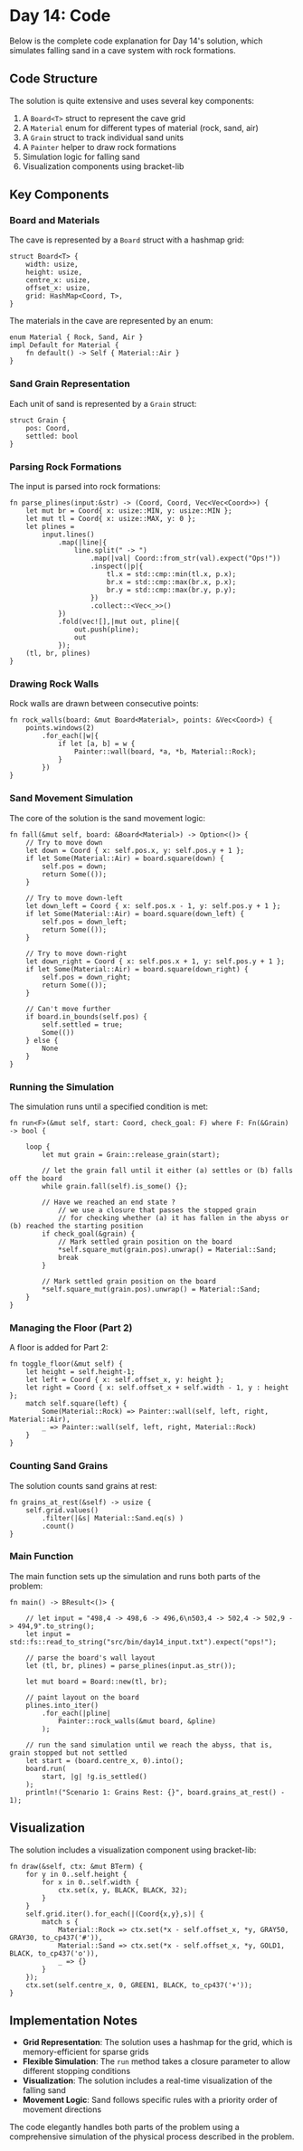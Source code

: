 # Day 14: Code

Below is the complete code explanation for Day 14's solution, which simulates falling sand in a cave system with rock formations.

## Code Structure

The solution is quite extensive and uses several key components:

1. A `Board<T>` struct to represent the cave grid
2. A `Material` enum for different types of material (rock, sand, air)
3. A `Grain` struct to track individual sand units
4. A `Painter` helper to draw rock formations
5. Simulation logic for falling sand
6. Visualization components using bracket-lib

## Key Components

### Board and Materials

The cave is represented by a `Board` struct with a hashmap grid:

```advent2022/src/bin/day14.rs#L461-467
struct Board<T> {
    width: usize,
    height: usize,
    centre_x: usize,
    offset_x: usize,
    grid: HashMap<Coord, T>,
}
```

The materials in the cave are represented by an enum:

```advent2022/src/bin/day14.rs#L307-310
enum Material { Rock, Sand, Air }
impl Default for Material {
    fn default() -> Self { Material::Air }
}
```

### Sand Grain Representation

Each unit of sand is represented by a `Grain` struct:

```advent2022/src/bin/day14.rs#L378-381
struct Grain {
    pos: Coord,
    settled: bool
}
```

### Parsing Rock Formations

The input is parsed into rock formations:

```advent2022/src/bin/day14.rs#L10-30
fn parse_plines(input:&str) -> (Coord, Coord, Vec<Vec<Coord>>) {
    let mut br = Coord{ x: usize::MIN, y: usize::MIN };
    let mut tl = Coord{ x: usize::MAX, y: 0 };
    let plines =
        input.lines()
            .map(|line|{
                line.split(" -> ")
                    .map(|val| Coord::from_str(val).expect("Ops!"))
                    .inspect(|p|{
                        tl.x = std::cmp::min(tl.x, p.x);
                        br.x = std::cmp::max(br.x, p.x);
                        br.y = std::cmp::max(br.y, p.y);
                    })
                    .collect::<Vec<_>>()
            })
            .fold(vec![],|mut out, pline|{
                out.push(pline);
                out
            });
    (tl, br, plines)
}
```

### Drawing Rock Walls

Rock walls are drawn between consecutive points:

```advent2022/src/bin/day14.rs#L429-434
fn rock_walls(board: &mut Board<Material>, points: &Vec<Coord>) {
    points.windows(2)
        .for_each(|w|{
            if let [a, b] = w {
                Painter::wall(board, *a, *b, Material::Rock);
            }
        })
}
```

### Sand Movement Simulation

The core of the solution is the sand movement logic:

```advent2022/src/bin/day14.rs#L391-410
fn fall(&mut self, board: &Board<Material>) -> Option<()> {
    // Try to move down
    let down = Coord { x: self.pos.x, y: self.pos.y + 1 };
    if let Some(Material::Air) = board.square(down) {
        self.pos = down;
        return Some(());
    }
    
    // Try to move down-left
    let down_left = Coord { x: self.pos.x - 1, y: self.pos.y + 1 };
    if let Some(Material::Air) = board.square(down_left) {
        self.pos = down_left;
        return Some(());
    }
    
    // Try to move down-right
    let down_right = Coord { x: self.pos.x + 1, y: self.pos.y + 1 };
    if let Some(Material::Air) = board.square(down_right) {
        self.pos = down_right;
        return Some(());
    }
    
    // Can't move further
    if board.in_bounds(self.pos) {
        self.settled = true;
        Some(())
    } else {
        None
    }
}
```

### Running the Simulation

The simulation runs until a specified condition is met:

```advent2022/src/bin/day14.rs#L340-360
fn run<F>(&mut self, start: Coord, check_goal: F) where F: Fn(&Grain) -> bool {

    loop {
        let mut grain = Grain::release_grain(start);

        // let the grain fall until it either (a) settles or (b) falls off the board
        while grain.fall(self).is_some() {};

        // Have we reached an end state ?
            // we use a closure that passes the stopped grain
            // for checking whether (a) it has fallen in the abyss or (b) reached the starting position
        if check_goal(&grain) {
            // Mark settled grain position on the board
            *self.square_mut(grain.pos).unwrap() = Material::Sand;
            break
        }

        // Mark settled grain position on the board
        *self.square_mut(grain.pos).unwrap() = Material::Sand;
    }
}
```

### Managing the Floor (Part 2)

A floor is added for Part 2:

```advent2022/src/bin/day14.rs#L331-339
fn toggle_floor(&mut self) {
    let height = self.height-1;
    let left = Coord { x: self.offset_x, y: height };
    let right = Coord { x: self.offset_x + self.width - 1, y : height };
    match self.square(left) {
        Some(Material::Rock) => Painter::wall(self, left, right, Material::Air),
        _ => Painter::wall(self, left, right, Material::Rock)
    }
}
```

### Counting Sand Grains

The solution counts sand grains at rest:

```advent2022/src/bin/day14.rs#L312-316
fn grains_at_rest(&self) -> usize {
    self.grid.values()
        .filter(|&s| Material::Sand.eq(s) )
        .count()
}
```

### Main Function

The main function sets up the simulation and runs both parts of the problem:

```advent2022/src/bin/day14.rs#L32-50
fn main() -> BResult<()> {

    // let input = "498,4 -> 498,6 -> 496,6\n503,4 -> 502,4 -> 502,9 -> 494,9".to_string();
    let input = std::fs::read_to_string("src/bin/day14_input.txt").expect("ops!");

    // parse the board's wall layout
    let (tl, br, plines) = parse_plines(input.as_str());

    let mut board = Board::new(tl, br);

    // paint layout on the board
    plines.into_iter()
        .for_each(|pline|
            Painter::rock_walls(&mut board, &pline)
        );

    // run the sand simulation until we reach the abyss, that is, grain stopped but not settled
    let start = (board.centre_x, 0).into();
    board.run(
        start, |g| !g.is_settled()
    );
    println!("Scenario 1: Grains Rest: {}", board.grains_at_rest() - 1);
```

## Visualization

The solution includes a visualization component using bracket-lib:

```advent2022/src/bin/day14.rs#L361-375
fn draw(&self, ctx: &mut BTerm) {
    for y in 0..self.height {
        for x in 0..self.width {
            ctx.set(x, y, BLACK, BLACK, 32);
        }
    }
    self.grid.iter().for_each(|(Coord{x,y},s)| {
        match s {
            Material::Rock => ctx.set(*x - self.offset_x, *y, GRAY50, GRAY30, to_cp437('#')),
            Material::Sand => ctx.set(*x - self.offset_x, *y, GOLD1, BLACK, to_cp437('o')),
            _ => {}
        }
    });
    ctx.set(self.centre_x, 0, GREEN1, BLACK, to_cp437('+'));
}
```

## Implementation Notes

- **Grid Representation**: The solution uses a hashmap for the grid, which is memory-efficient for sparse grids
- **Flexible Simulation**: The `run` method takes a closure parameter to allow different stopping conditions
- **Visualization**: The solution includes a real-time visualization of the falling sand
- **Movement Logic**: Sand follows specific rules with a priority order of movement directions

The code elegantly handles both parts of the problem using a comprehensive simulation of the physical process described in the problem.